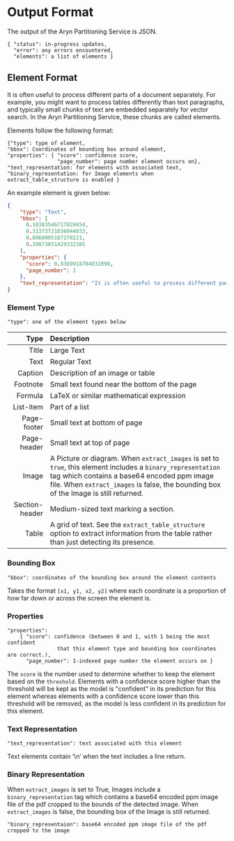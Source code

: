 # Output Format

The output of the Aryn Partitioning Service is JSON.

```text
{ "status": in-progress updates,
  "error": any errors encountered,
  "elements": a list of elements }
```

## Element Format

It is often useful to process different parts of a document separately. For example, you might want to process tables differently than text paragraphs, and typically small chunks of text are embedded separately for vector search. In the Aryn Partitioning Service, these chunks are called elements.

Elements follow the following format:

```text
{"type": type of element,
"bbox": Coordinates of bounding box around element,
"properties": { "score": confidence score,
                "page_number": page number element occurs on},
"text_representation: for elements with associated text,
"binary_representation: for Image elements when extract_table_structure is enabled }
```

An example element is given below:

```json
{
    "type": "Text",
    "bbox": [
      0.10383546717026654,
      0.31373721036044033,
      0.8960905187270221,
      0.39873851429332385
    ],
    "properties": {
      "score": 0.9369918704032898,
      "page_number": 1
    },
    "text_representation": "It is often useful to process different parts of a document separately. For example you\nmight want to process tables differently than text paragraphs, and typically small chunks\nof text are embedded separately for vector search. In the Aryn Partitioning Service, these\nchunks are called elements.\n"
}
```

### Element Type

```text
"type": one of the element types below
```

|  Type   | Description  |
| ------: | :----------- |
| Title   |  Large Text  |
| Text    | Regular Text | 
| Caption | Description of an image or table |
| Footnote | Small text found near the bottom of the page |
| Formula | LaTeX or similar mathematical expression |
| List-item | Part of a list |
| Page-footer | Small text at bottom of page |
| Page-header | Small text at top of page |
| Image | A Picture or diagram. When `extract_images` is set to `true`, this element includes a `binary_representation` tag which contains a base64 encoded ppm image file. When `extract_images` is false, the bounding box of the Image is still returned. |
| Section-header | Medium-sized text marking a section. |
| Table | A grid of text. See the `extract_table_structure` option to extract information from the table rather than just detecting its presence. |

### Bounding Box

```text
"bbox": coordinates of the bounding box around the element contents
```
Takes the format `[x1, y1, x2, y2]` where each coordinate is a proportion of how far down or across the screen the element is.

### Properties

```text
"properties":
    { "score": confidence (between 0 and 1, with 1 being the most confident 
                that this element type and bounding box coordinates are correct.),
      "page_number": 1-indexed page number the element occurs on }
```

The `score` is the number used to determine whether to keep the element based on the `threshold`. Elements with a confidence score higher than the threshold will be kept as the model is "confident" in its prediction for this element whereas elements with a confidence score lower than this threshold will be removed, as the model is less confident in its prediction for this element.

### Text Representation

```text
"text_representation": text associated with this element
```

Text elements contain ‘\n’ when the text includes a line return.

### Binary Representation

When `extract_images` is set to True, Images include a `binary_representation` tag which contains a base64 encoded ppm image file of the pdf cropped to the bounds of the detected image. When `extract_images` is false, the bounding box of the Image is still returned.

```text
"binary_representaion": base64 encoded ppm image file of the pdf cropped to the image
```
